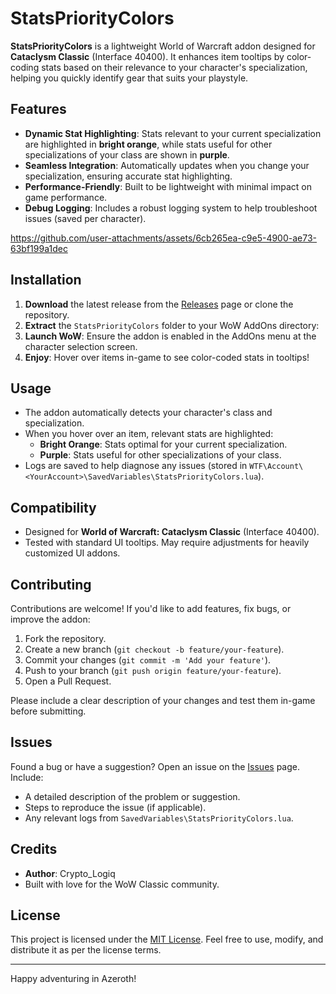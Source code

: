 # StatsPriorityColors

**StatsPriorityColors** is a lightweight World of Warcraft addon designed for **Cataclysm Classic** (Interface 40400). It enhances item tooltips by color-coding stats based on their relevance to your character's specialization, helping you quickly identify gear that suits your playstyle.

## Features

- **Dynamic Stat Highlighting**: Stats relevant to your current specialization are highlighted in **bright orange**, while stats useful for other specializations of your class are shown in **purple**.
- **Seamless Integration**: Automatically updates when you change your specialization, ensuring accurate stat highlighting.
- **Performance-Friendly**: Built to be lightweight with minimal impact on game performance.
- **Debug Logging**: Includes a robust logging system to help troubleshoot issues (saved per character).

https://github.com/user-attachments/assets/6cb265ea-c9e5-4900-ae73-63bf199a1dec

## Installation

1. **Download** the latest release from the [Releases](https://github.com/CryptoLogiq/StatsPriorityColors/releases) page or clone the repository.
2. **Extract** the `StatsPriorityColors` folder to your WoW AddOns directory:
3. **Launch WoW**: Ensure the addon is enabled in the AddOns menu at the character selection screen.
4. **Enjoy**: Hover over items in-game to see color-coded stats in tooltips!

## Usage

- The addon automatically detects your character's class and specialization.
- When you hover over an item, relevant stats are highlighted:
  - **Bright Orange**: Stats optimal for your current specialization.
  - **Purple**: Stats useful for other specializations of your class.
- Logs are saved to help diagnose any issues (stored in `WTF\Account\<YourAccount>\SavedVariables\StatsPriorityColors.lua`).

## Compatibility

- Designed for **World of Warcraft: Cataclysm Classic** (Interface 40400).
- Tested with standard UI tooltips. May require adjustments for heavily customized UI addons.

## Contributing

Contributions are welcome! If you'd like to add features, fix bugs, or improve the addon:

1. Fork the repository.
2. Create a new branch (`git checkout -b feature/your-feature`).
3. Commit your changes (`git commit -m 'Add your feature'`).
4. Push to your branch (`git push origin feature/your-feature`).
5. Open a Pull Request.

Please include a clear description of your changes and test them in-game before submitting.

## Issues

Found a bug or have a suggestion? Open an issue on the [Issues](https://github.com/CryptoLogiq/StatsPriorityColors/issues) page. Include:
- A detailed description of the problem or suggestion.
- Steps to reproduce the issue (if applicable).
- Any relevant logs from `SavedVariables\StatsPriorityColors.lua`.

## Credits

- **Author**: Crypto_Logiq
- Built with love for the WoW Classic community.

## License

This project is licensed under the [MIT License](LICENSE). Feel free to use, modify, and distribute it as per the license terms.

---

Happy adventuring in Azeroth!
